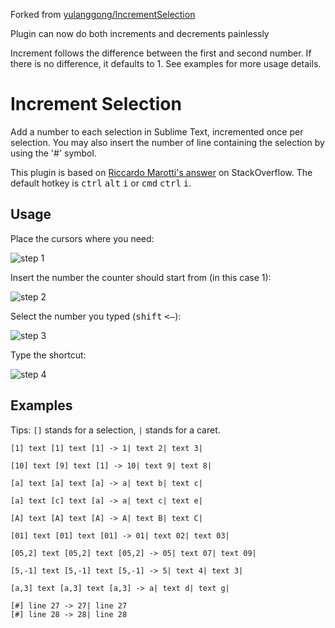 Forked from [yulanggong/IncrementSelection](https://github.com/yulanggong/IncrementSelection)

Plugin can now do both increments and decrements painlessly

Increment follows the difference between the first and second number. If there is no difference, it defaults to 1. See examples for more usage details.

Increment Selection
==================

Add a number to each selection in Sublime Text, incremented once per selection.
You may also insert the number of line containing the selection by using the '#' symbol.

This plugin is based on [Riccardo Marotti's answer](http://stackoverflow.com/a/14578077) on StackOverflow.  The default hotkey is <kbd>ctrl</kbd> <kbd>alt</kbd> <kbd>i</kbd> or <kbd>cmd</kbd> <kbd>ctrl</kbd> <kbd>i</kbd>.

Usage
-------

Place the cursors where you need:

![step 1](http://i.stack.imgur.com/rBPkj.png)

Insert the number the counter should start from (in this case 1):

![step 2](http://i.stack.imgur.com/hODtW.png)

Select the number you typed (<kbd>shift</kbd> <kbd><&mdash;</kbd>):

![step 3](http://i.stack.imgur.com/EJLco.png)

Type the shortcut:

![step 4](http://i.stack.imgur.com/w7wpJ.png)


Examples
----------

Tips:  `[]` stands for a selection, `|` stands for a caret.

	[1] text [1] text [1] -> 1| text 2| text 3|

	[10] text [9] text [1] -> 10| text 9| text 8|

	[a] text [a] text [a] -> a| text b| text c|

	[a] text [c] text [a] -> a| text c| text e|

	[A] text [A] text [A] -> A| text B| text C|

	[01] text [01] text [01] -> 01| text 02| text 03|

	[05,2] text [05,2] text [05,2] -> 05| text 07| text 09|

	[5,-1] text [5,-1] text [5,-1] -> 5| text 4| text 3|

	[a,3] text [a,3] text [a,3] -> a| text d| text g|

	[#] line 27 -> 27| line 27
	[#] line 28 -> 28| line 28

















